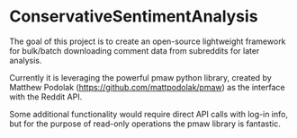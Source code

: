 # ConservativeSentimentAnalysis

The goal of this project is to create an open-source lightweight framework for bulk/batch downloading comment data from subreddits for later analysis.

Currently it is leveraging the powerful pmaw python library, created by Matthew Podolak (https://github.com/mattpodolak/pmaw) as the interface with the Reddit API.

Some additional functionality would require direct API calls with log-in info, but for the purpose of read-only operations the pmaw library is fantastic.
